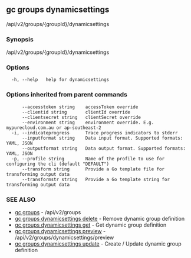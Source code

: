 ## gc groups dynamicsettings

/api/v2/groups/{groupId}/dynamicsettings

### Synopsis

/api/v2/groups/{groupId}/dynamicsettings

### Options

```
  -h, --help   help for dynamicsettings
```

### Options inherited from parent commands

```
      --accesstoken string    accessToken override
      --clientid string       clientId override
      --clientsecret string   clientSecret override
      --environment string    environment override. E.g. mypurecloud.com.au or ap-southeast-2
  -i, --indicateprogress      Trace progress indicators to stderr
      --inputformat string    Data input format. Supported formats: YAML, JSON
      --outputformat string   Data output format. Supported formats: YAML, JSON
  -p, --profile string        Name of the profile to use for configuring the cli (default "DEFAULT")
      --transform string      Provide a Go template file for transforming output data
      --transformstr string   Provide a Go template string for transforming output data
```

### SEE ALSO

* [gc groups](gc_groups.html)	 - /api/v2/groups
* [gc groups dynamicsettings delete](gc_groups_dynamicsettings_delete.html)	 - Remove dynamic group definition
* [gc groups dynamicsettings get](gc_groups_dynamicsettings_get.html)	 - Get dynamic group definition
* [gc groups dynamicsettings preview](gc_groups_dynamicsettings_preview.html)	 - /api/v2/groups/dynamicsettings/preview
* [gc groups dynamicsettings update](gc_groups_dynamicsettings_update.html)	 - Create / Update dynamic group definition


